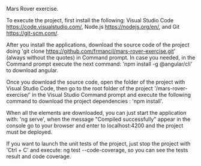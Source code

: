 Mars Rover exercise.

To execute the project, first install the following: Visual Studio Code https://code.visualstudio.com/, Node.js https://nodejs.org/en/, and Git https://git-scm.com/.

After you install the applications, download the source code of the project doing 'git clone https://github.com/frmancil/mars-rover-exercise.git' (always without the quotes) in Command prompt. In case you needed, in the Command prompt execute the next command: 'npm install -g @angular/cli' to download angular.

Once you download the source code, open the folder of the project with Visual Studio Code, then go to the root folder of the project '/mars-rover-exercise/' in the Visual Studio Command prompt and execute the following command to download the project dependencies : 'npm install'.

When all the elements are downloaded, you can just start the application with: 'ng serve', when the message "Compiled successfully" appear in the console go to your browser and enter to localhost:4200 and the project must be deployed.

If you want to launch the unit tests of the project, just stop the project with 'Ctrl + C' and execute: ng test --code-coverage, so you can see the tests result and code coverage.



